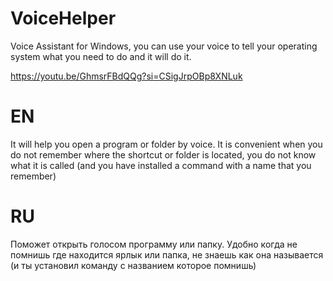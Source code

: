 # VoiceHelper
Voice Assistant for Windows, you can use your voice to tell your operating system what you need to do and it will do it.

https://youtu.be/GhmsrFBdQQg?si=CSigJrpOBp8XNLuk

# EN
It will help you open a program or folder by voice. It is convenient when you do not remember where the shortcut or folder is located, you do not know what it is called (and you have installed a command with a name that you remember)

# RU
Поможет открыть голосом программу или папку. Удобно когда не помнишь где находится ярлык или папка, не знаешь как она называется (и ты установил команду с названием которое помнишь)
